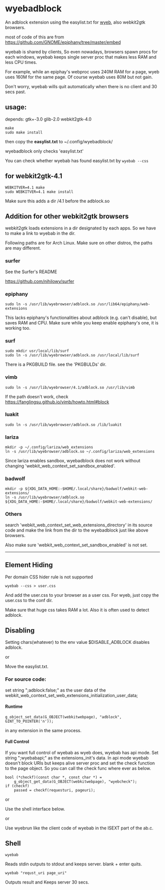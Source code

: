 # wyebadblock
An adblock extension using the easylist.txt for [wyeb](https://github.com/jun7/wyeb), also webkit2gtk browsers.

most of code of this are from https://github.com/GNOME/epiphany/tree/master/embed

wyebab is shared by clients, So even nowadays, browsers spawn procs for each windows,
wyebab keeps single server proc that makes less RAM and less CPU times.

For example, while an epiphay's webproc uses 240M RAM for
a page, wyeb uses 160M for the same page.
Of course wyebab uses 80M but not gain.

Don't worry, wyebab wills quit automatically when there is no client and 30 secs past.

## usage:

depends: gtk+-3.0 glib-2.0 webkit2gtk-4.0

	make
	sudo make install

then
copy the **easylist.txt** to ~/.config/wyebadblock/

wyebadblock only checks 'easylist.txt'

You can check whether wyebab has found easylist.txt by `wyebab --css`

## for webkit2gtk-4.1
	WEBKITVER=4.1 make
	sudo WEBKITVER=4.1 make install
Make sure this adds a dir /4.1 before the adblock.so

## Addition for other webkit2gtk browsers
webkit2gtk loads extensions in a dir designated by each apps.
So we have to make a link to wyebab in the dir.

Following paths are for Arch Linux. Make sure on other distros, the paths are may different.

### surfer

See the Surfer's README

https://github.com/nihilowy/surfer

### epiphany

	sudo ln -s /usr/lib/wyebrowser/adblock.so /usr/lib64/epiphany/web-extensions

This lacks epiphany's functionalities about adblock (e.g. can't disable), but saves RAM and CPU.
Make sure while you keep enable epiphany's one, it is working too.

### surf
	sudo mkdir usr/local/lib/surf
	sudo ln -s /usr/lib/wyebrowser/adblock.so /usr/local/lib/surf

There is a PKGBUILD file. see the 'PKGBULDs' dir.

### vimb

	sudo ln -s /usr/lib/wyebrowser/4.1/adblock.so /usr/lib/vimb

If the path doesn't work, check https://fanglingsu.github.io/vimb/howto.html#block

### luakit

	sudo ln -s /usr/lib/wyebrowser/adblock.so /lib/luakit

### lariza

	mkdir -p ~/.config/lariza/web_extensions
	ln -s /usr/lib/wyebrowser/adblock.so ~/.config/lariza/web_extensions

Since lariza enables sandbox, wyebadblock does not work without changing 'webkit_web_context_set_sandbox_enabled'.

### badwolf

	mkdir -p ${XDG_DATA_HOME:-$HOME/.local/share}/badwolf/webkit-web-extensions/
	ln -s /usr/lib/wyebrowser/adblock.so ${XDG_DATA_HOME:-$HOME/.local/share}/badwolf/webkit-web-extensions/

### Others

search 'webkit_web_context_set_web_extensions_directory' in its source code
and make the link from the dir to the wyebadblock just like above browsers.

Also make sure 'webkit_web_context_set_sandbox_enabled' is not set.

---


## Element Hiding
Per domain CSS hider rule is not supported

	wyebab --css > user.css

And add the user.css to your browser as a user css.
For wyeb, just copy the user.css to the conf dir.

Make sure that huge css takes RAM a lot.
Also it is often used to detect adblock.


## Disabling

Setting chars(whatever) to the env value $DISABLE_ADBLOCK disables adblock.

or

Move the easylist.txt.

### For source code:
set string ";adblock:false;" as the user data of the
webkit_web_context_set_web_extensions_initialization_user_data;


#### Runtime

	g_object_set_data(G_OBJECT(webkitwebpage), "adblock", GINT_TO_POINTER('n'));

in any extension in the same process.

#### Full Control

If you want full control of wyebab as wyeb does, wyebab has api mode.
Set string ";wyebabapi;" as the extensions_init's data.
In api mode wyebab doesn't block URIs but keeps alive server proc and
set the check function to the page object.
So you can call the check func where ever as below.

	bool (*checkf)(const char *, const char *) =
		g_object_get_data(G_OBJECT(webkitwebpage), "wyebcheck");
	if (checkf)
		passed = checkf(requesturi, pageuri);


or

Use the shell interface below.

or

Use wyebrun like the client code of wyebab in the ISEXT part of the ab.c.

## Shell

	wyebab

Reads stdin outputs to stdout and keeps server.
blank + enter quits.

	wyebab "requst_uri page_uri"

Outputs result and
Keeps server 30 secs.
